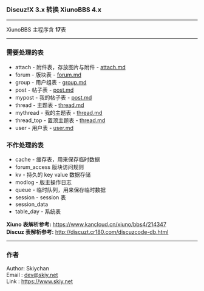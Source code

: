 ### Discuz!X 3.x 转换 XiunoBBS 4.x
------
XiunoBBS 主程序含 **17**表

------
### 需要处理的表
- attach - 附件表，存放图片与附件 - [attach.md](attach.md)
- forum - 版块表 - [forum.md](forum.md)
- group - 用户组表 - [group.md](group.md)
- post - 帖子表 - [post.md](post.md)
- mypost - 我的帖子表 - [post.md](post.md#%E5%AF%B9%E5%BA%94%E5%85%B3%E7%B3%BB---mypost-%E6%88%91%E7%9A%84%E5%B8%96%E5%AD%90)
- thread - 主题表 - [thread.md](thread.md)
- mythread - 我的主题表 - [thread.md](thread.md)
- thread_top - 置顶主题表 - [thread.md](thread.md)
- user - 用户表 - [user.md](user.md)

### 不作处理的表
- cache - 缓存表，用来保存临时数据
- forum_access 版块访问规则
- kv - 持久的 key value 数据存储
- modlog -  版主操作日志
- queue - 临时队列，用来保存临时数据
- session - session 表
- session_data 
- table_day - 系统表

**Xiuno 表解析参考:** https://www.kancloud.cn/xiuno/bbs4/214347   
**Discuz 表解析参考:** http://discuzt.cr180.com/discuzcode-db.html   

------
### 作者
Author: Skiychan   
Email : dev@skiy.net   
Link  : https://www.skiy.net      